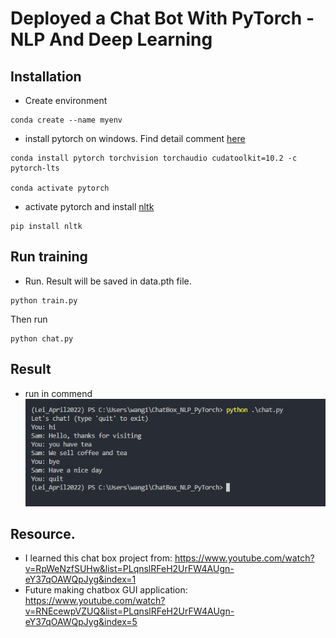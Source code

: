 # Deployed a Chat Bot With PyTorch - NLP And Deep Learning 

## Installation
- Create environment
```
conda create --name myenv
```

- install pytorch on windows. Find detail comment [here](https://pytorch.org/)
```
conda install pytorch torchvision torchaudio cudatoolkit=10.2 -c pytorch-lts

conda activate pytorch 
```
- activate pytorch and install [nltk](https://www.nltk.org/)

```
pip install nltk
```

## Run training
- Run. Result will be saved in data.pth file.
```
python train.py
```

Then run
```
python chat.py
```

## Result
- run in commend
![runincommend](https://raw.githubusercontent.com/suereey/ChatBox_NLP_PyTorch/main/screen_shot/Result.PNG)
## Resource.
- I learned this chat box project from: https://www.youtube.com/watch?v=RpWeNzfSUHw&list=PLqnslRFeH2UrFW4AUgn-eY37qOAWQpJyg&index=1
- Future making chatbox GUI application: https://www.youtube.com/watch?v=RNEcewpVZUQ&list=PLqnslRFeH2UrFW4AUgn-eY37qOAWQpJyg&index=5